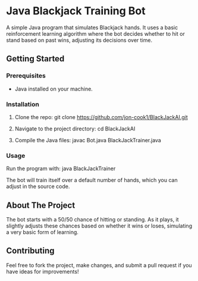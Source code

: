 # Java Blackjack Training Bot

A simple Java program that simulates Blackjack hands. It uses a basic reinforcement learning algorithm where the bot decides whether to hit or stand based on past wins, adjusting its decisions over time.

## Getting Started

### Prerequisites

- Java installed on your machine.

### Installation

1. Clone the repo:
git clone https://github.com/jon-cook1/BlackJackAI.git

2. Navigate to the project directory:
cd BlackJackAI

3. Compile the Java files:
javac Bot.java BlackJackTrainer.java

### Usage

Run the program with:
java BlackJackTrainer

The bot will train itself over a default number of hands, which you can adjust in the source code.

## About The Project

The bot starts with a 50/50 chance of hitting or standing. As it plays, it slightly adjusts these chances based on whether it wins or loses, simulating a very basic form of learning.

## Contributing

Feel free to fork the project, make changes, and submit a pull request if you have ideas for improvements!


